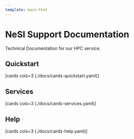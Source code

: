 ```yaml
---
template: main.html
---
```



# NeSI Support Documentation

Technical Documentation for our HPC service.

## Quickstart

[cards cols=3 (./docs/cards-quickstart.yaml)]

## Services

[cards cols=3 (./docs/cards-services.yaml)]

## Help

[cards cols=3 (./docs/cards-help.yaml)]
